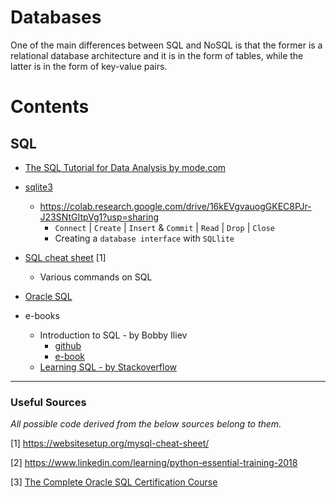 # Databases

One of the main differences between SQL and NoSQL is that the former is a relational database architecture and it is in the form of tables, while the latter is in the form of key-value pairs.

Contents
=======================

## SQL

* [The SQL Tutorial for Data Analysis by mode.com](https://mode.com/sql-tutorial/introduction-to-sql/)

* [sqlite3](https://github.com/dimi-fn/Various-Data-Science-Scripts/tree/main/Databases/sqlite3)
    * https://colab.research.google.com/drive/16kEVgvauogGKEC8PJr-J23SNtGItpVg1?usp=sharing
        * `Connect` | `Create` | `Insert` & `Commit` | `Read` | `Drop` | `Close`
        * Creating a `database interface` with `SQLlite`

* [SQL cheat sheet](https://github.com/dimi-fn/Various-Data-Science-Scripts/blob/main/Databases/sql_cheat_sheet.pdf) [1]

    * Various commands on SQL


* [Oracle SQL](https://github.com/dimi-fn/Various-Data-Science-Scripts/tree/main/Databases/Oracle%20SQL) 

* e-books
    * Introduction to SQL - by Bobby Iliev
        * [github](https://github.com/bobbyiliev/introduction-to-sql)
        * [e-book](https://github.com/dimi-fn/Various-Data-Science-Scripts/blob/main/Databases/Intro%20to%20SQL__Boby_Iliev.pdf)
    * [Learning SQL - by Stackoverflow](???)


----
### Useful Sources

*All possible code derived from the below sources belong to them.*

[1] https://websitesetup.org/mysql-cheat-sheet/

[2] https://www.linkedin.com/learning/python-essential-training-2018

[3] [The Complete Oracle SQL Certification Course](https://www.udemy.com/course/the-complete-oracle-sql-certification-course/)